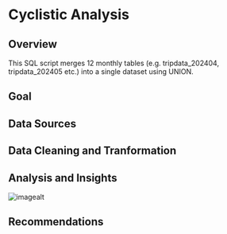 # Cyclistic Analysis
## Overview
This SQL script merges 12 monthly tables (e.g. tripdata_202404, tripdata_202405 etc.) into a single dataset using UNION.

## Goal

## Data Sources

## Data Cleaning and Tranformation

## Analysis and Insights

![imagealt]([[https://github.com/willfryatt/cyclistic-analysis/blob/main/cyclystic_analysis_apr2024_mar2025.jpg?raw=true](https://github.com/willfryatt/cyclistic-analysis/blob/f0bcd0a72fc77b1365253464ac9407bf11ad4e6b/cyclystic_analysis_apr2024_mar2025.jpg)](https://github.com/willfryatt/cyclistic-analysis/blob/main/cyclystic_analysis_apr2024_mar2025.jpg?raw=true))

## Recommendations
